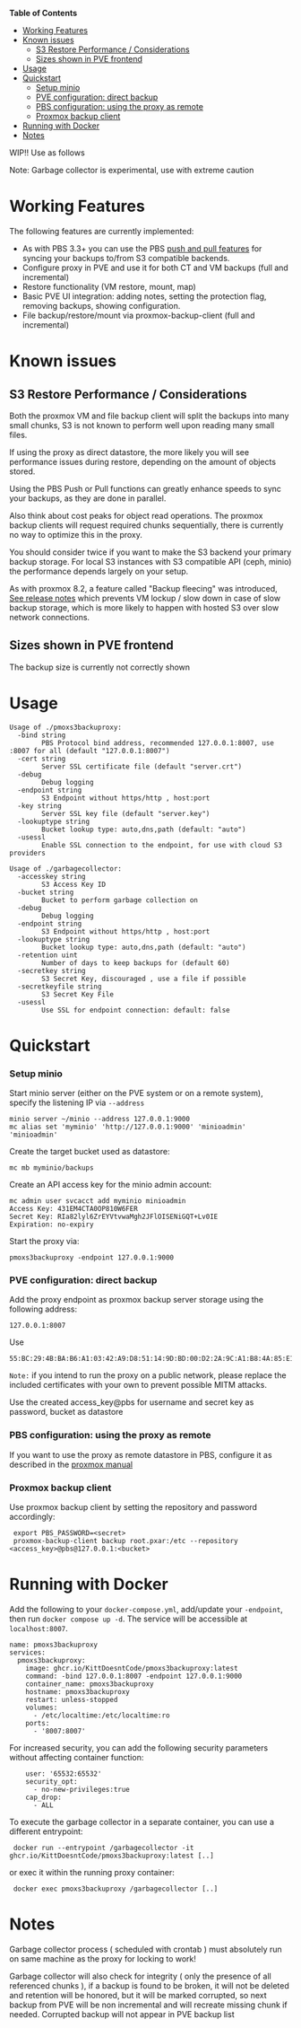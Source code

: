 <!-- START doctoc generated TOC please keep comment here to allow auto update -->
<!-- DON'T EDIT THIS SECTION, INSTEAD RE-RUN doctoc TO UPDATE -->
**Table of Contents**

- [Working Features](#working-features)
- [Known issues](#known-issues)
  - [S3 Restore Performance / Considerations](#s3-restore-performance--considerations)
  - [Sizes shown in PVE frontend](#sizes-shown-in-pve-frontend)
- [Usage](#usage)
- [Quickstart](#quickstart)
    - [Setup minio](#setup-minio)
    - [PVE configuration: direct backup](#pve-configuration-direct-backup)
    - [PBS configuration: using the proxy as remote](#pbs-configuration-using-the-proxy-as-remote)
    - [Proxmox backup client](#proxmox-backup-client)
- [Running with Docker](#running-with-docker)
- [Notes](#notes)

<!-- END doctoc generated TOC please keep comment here to allow auto update -->

WIP!! 
Use as follows

Note: Garbage collector is experimental, use with extreme caution

# Working Features

The following features are currently implemented:

 * As with PBS 3.3+ you can use the PBS [push and pull features](https://pbs.proxmox.com/docs/managing-remotes.html) for syncing your
   backups to/from S3 compatible backends.
 * Configure proxy in PVE and use it for both CT and VM backups (full and incremental)
 * Restore functionality (VM restore, mount, map)
 * Basic PVE UI integration: adding notes, setting the protection flag,
   removing backups, showing configuration.
 * File backup/restore/mount via proxmox-backup-client (full and incremental)

# Known issues
## S3 Restore Performance / Considerations

Both the proxmox VM and file backup client will split the backups into many
small chunks, S3 is not known to perform well upon reading many small files.

If using the proxy as direct datastore, the more likely you will see
performance issues during restore, depending on the amount of objects stored.

Using the PBS Push or Pull functions can greatly enhance speeds to sync your
backups, as they are done in parallel.

Also think about cost peaks for object read operations. The proxmox backup
clients will request required chunks sequentially, there is currently no
way to optimize this in the proxy.

You should consider twice if you want to make the S3 backend your primary
backup storage. For local S3 instances with S3 compatible API (ceph, minio) the
performance depends largely on your setup.

As with proxmox 8.2, a feature called "Backup fleecing" was introduced, [See
release notes](https://pve.proxmox.com/wiki/Roadmap#Proxmox_VE_8.2) which
prevents VM lockup / slow down in case of slow backup storage, which is more
likely to happen with hosted S3 over slow network connections.

## Sizes shown in PVE frontend

The backup size is currently not correctly shown

# Usage

```
Usage of ./pmoxs3backuproxy:
  -bind string
        PBS Protocol bind address, recommended 127.0.0.1:8007, use :8007 for all (default "127.0.0.1:8007")
  -cert string
        Server SSL certificate file (default "server.crt")
  -debug
        Debug logging
  -endpoint string
        S3 Endpoint without https/http , host:port
  -key string
        Server SSL key file (default "server.key")
  -lookuptype string
        Bucket lookup type: auto,dns,path (default: "auto")
  -usessl
        Enable SSL connection to the endpoint, for use with cloud S3 providers
```

```
Usage of ./garbagecollector:
  -accesskey string
        S3 Access Key ID
  -bucket string
        Bucket to perform garbage collection on
  -debug
        Debug logging
  -endpoint string
        S3 Endpoint without https/http , host:port
  -lookuptype string
        Bucket lookup type: auto,dns,path (default: "auto")
  -retention uint
        Number of days to keep backups for (default 60)
  -secretkey string
        S3 Secret Key, discouraged , use a file if possible
  -secretkeyfile string
        S3 Secret Key File
  -usessl
        Use SSL for endpoint connection: default: false

```

# Quickstart
### Setup minio

Start minio server (either on the PVE system or on a remote system),
specify the listening IP via `--address`

```
minio server ~/minio --address 127.0.0.1:9000
mc alias set 'myminio' 'http://127.0.0.1:9000' 'minioadmin' 'minioadmin'
```

Create the target bucket used as datastore:

```
mc mb myminio/backups
```

Create an API access key for the minio admin account:

```
mc admin user svcacct add myminio minioadmin
Access Key: 431EM4CTA0OP810W6FER
Secret Key: RIa82lyl6ZrEYVtvwaMgh2JFlOISENiGQT+Lv0IE
Expiration: no-expiry
```

Start the proxy via:

```
pmoxs3backuproxy -endpoint 127.0.0.1:9000
```

### PVE configuration: direct backup

Add the proxy endpoint as proxmox backup server storage using the following address:

`127.0.0.1:8007`

Use

```
55:BC:29:4B:BA:B6:A1:03:42:A9:D8:51:14:9D:BD:00:D2:2A:9C:A1:B8:4A:85:E1:AF:B2:0C:48:40:D6:CC:A4
```

`Note:` if you intend to run the proxy on a public network, please replace the
included certificates with your own to prevent possible MITM attacks.

Use the created access_key@pbs for username and secret key as password, bucket
as datastore


### PBS configuration: using the proxy as remote

If you want to use the proxy as remote datastore in PBS, configure it as
described in the [proxmox manual](https://pbs.proxmox.com/docs/managing-remotes.html)


### Proxmox backup client

Use proxmox backup client by setting the repository and password accordingly:

```
 export PBS_PASSWORD=<secret>
 proxmox-backup-client backup root.pxar:/etc --repository <access_key>@pbs@127.0.0.1:<bucket>
```

# Running with Docker

Add the following to your `docker-compose.yml`, add/update your `-endpoint`, then run `docker compose up -d`. The service will be accessible at `localhost:8007`.
```
name: pmoxs3backuproxy
services:
  pmoxs3backuproxy:
    image: ghcr.io/KittDoesntCode/pmoxs3backuproxy:latest
    command: -bind 127.0.0.1:8007 -endpoint 127.0.0.1:9000
    container_name: pmoxs3backuproxy
    hostname: pmoxs3backuproxy
    restart: unless-stopped
    volumes:
      - /etc/localtime:/etc/localtime:ro
    ports:
      - '8007:8007'
```

For increased security, you can add the following security parameters without affecting container function:
```
    user: '65532:65532'
    security_opt:
      - no-new-privileges:true
    cap_drop:
      - ALL
```
To execute the garbage collector in a separate container, you can use a
different entrypoint:
```
 docker run --entrypoint /garbagecollector -it ghcr.io/KittDoesntCode/pmoxs3backuproxy:latest [..]
```
or exec it within the running proxy container:
```
 docker exec pmoxs3backuproxy /garbagecollector [..]
```

# Notes

Garbage collector process ( scheduled with crontab ) must absolutely run on
same machine as the proxy for locking to work!

Garbage collector will also check for integrity ( only the presence of all
referenced chunks ), if a backup is found to be broken, it will not be deleted
and retention will be honored, but it will be marked corrupted, so next backup
from PVE will be non incremental and will recreate missing chunk if needed.
Corrupted backup will not appear in PVE backup list
